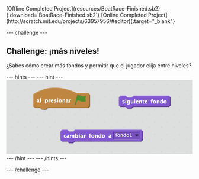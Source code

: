 <div class="p-hero-buttons">
  [Offline Completed Project](resources/BoatRace-Finished.sb2){:download='BoatRace-Finished.sb2'}
  [Online Completed Project](http://scratch.mit.edu/projects/63957956/#editor){:target="_blank"}
</div>

\--- challenge \---

## Challenge: ¡más niveles!

¿Sabes cómo crear más fondos y permitir que el jugador elija entre niveles?

\--- hints \--- \--- hint \--- ![screenshot](images/boat-levels-blocks.png) \--- /hint \--- \--- /hints \---

\--- /challenge \---